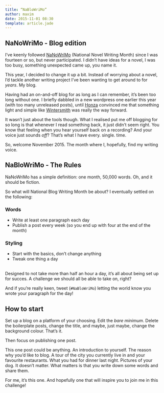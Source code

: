 ```yaml
---
title: “NaBloWriMo”
author: maxim
date: 2015-11-01 08:30
template: article.jade
---
```


## NaNoWriMo - Blog edition

I’ve keenly followed [NaNoWriMo](http://nanowrimo.org) (National Novel Writing Month) since I was fourteen or so, but never participated. I didn’t have ideas for a novel, I was too busy, something unexpected came up, you name it. 

This year, I decided to change it up a bit. Instead of worrying about a novel, I’d tackle another writing project I’ve been wanting to get around to for _years_. My blog.

Having had an on-and-off blog for as long as I can remember, it’s been too long without one. I briefly dabbled in a new wordpress one earlier this year (with too many unreleased posts), until [Honza](http://honzadvorsky.com) convinced me that something light and simple like [Wintersmith](http://wintersmith.io) was really the way forward. 

It wasn’t just about the tools though. What I realised put me off blogging for so long is that whenever I read something back, it just didn’t seem right. You know that feeling when you hear yourself back on a recording? And your voice just sounds _off_? That’s what I have every. single. time. 

So, welcome November 2015. The month where I, hopefully, find my writing voice.

## NaBloWriMo - The Rules

NaNoWriMo has a simple definition: one month, 50,000 words. Oh, and it should be fiction.

So what will National Blog Writing Month be about? I eventually settled on the following:

### Words
- Write at least one paragraph each day
- Publish a post every week (so you end up with four at the end of the month)

### Styling
- Start with the basics, don’t change anything
- Tweak one thing a day

<br>
Designed to not take more than half an hour a day, it’s all about being set up for succes. A challenge we should all be able to take on, right? 

And if you’re really keen, tweet (`#NaBloWriMo`) letting the world know you wrote your paragraph for the day!


## How to start

Set up a blog on a platform of your choosing. Edit the _bare minimum_. Delete the boilerplate posts, change the title, and maybe, just maybe, change the background colour. That’s it.

Then focus on publishing one post. 

This one post could be anything. An introduction to yourself. The reason why you’d like to blog. A tour of the city you currently live in and your favourite restaurants. What you had for dinner last night. Pictures of your dog. It doesn’t matter. What matters is that you write down some words and share them. 

For me, it’s this one. And hopefully one that will inspire you to join me in this challenge!

